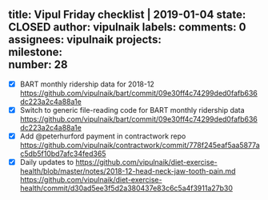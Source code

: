title:	Vipul Friday checklist | 2019-01-04
state:	CLOSED
author:	vipulnaik
labels:	
comments:	0
assignees:	vipulnaik
projects:	
milestone:	
number:	28
--
- [x] BART monthly ridership data for 2018-12 https://github.com/vipulnaik/bart/commit/09e30ff4c74299ded0fafb636dc223a2c4a88a1e
- [x] Switch to generic file-reading code for BART monthly ridership data https://github.com/vipulnaik/bart/commit/09e30ff4c74299ded0fafb636dc223a2c4a88a1e
- [x] Add @peterhurford payment in contractwork repo https://github.com/vipulnaik/contractwork/commit/778f245eaf5aa5877ac5db5f10bd7afc34fed365
- [x] Daily updates to https://github.com/vipulnaik/diet-exercise-health/blob/master/notes/2018-12-head-neck-jaw-tooth-pain.md https://github.com/vipulnaik/diet-exercise-health/commit/d30ad5ee3f5d2a380437e83c6c5a4f3911a27b30
